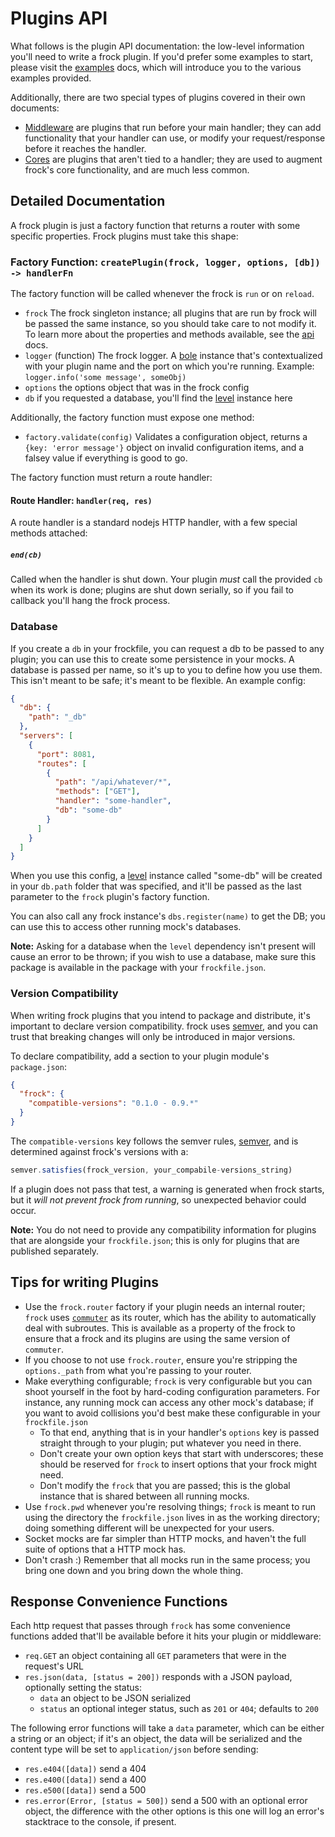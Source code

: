 # Plugins API

What follows is the plugin API documentation: the low-level information you'll
need to write a frock plugin. If you'd prefer some examples to start, please
visit the [examples][] docs, which will introduce you to the various examples
provided.

Additionally, there are two special types of plugins covered in their own
documents:

- [Middleware][middleware] are plugins that run before your main handler; they
  can add functionality that your handler can use, or modify your
  request/response before it reaches the handler.
- [Cores][cores] are plugins that aren't tied to a handler; they are used to
  augment frock's core functionality, and are much less common.

## Detailed Documentation

A frock plugin is just a factory function that returns a router with some
specific properties. Frock plugins must take this shape:

### Factory Function: `createPlugin(frock, logger, options, [db]) -> handlerFn`

The factory function will be called whenever the frock is `run` or on `reload`.

- `frock` The frock singleton instance; all plugins that are run by frock will
  be passed the same instance, so you should take care to not modify it. To
  learn more about the properties and methods available, see the [api][]
  docs.
- `logger` (function) The frock logger. A [bole][] instance that's
  contextualized with your plugin name and the port on which you're running.
  Example: `logger.info('some message', someObj)`
- `options` the options object that was in the frock config
- `db` if you requested a database, you'll find the [level][levelup] instance
  here

Additionally, the factory function must expose one method:

- `factory.validate(config)` Validates a configuration object, returns a
  `{key: 'error message'}` object on invalid configuration items, and a falsey
  value if everything is good to go.

The factory function must return a route handler:

#### Route Handler: `handler(req, res)`

A route handler is a standard nodejs HTTP handler, with a few special methods
attached:

##### `end(cb)`

Called when the handler is shut down. Your plugin _must_ call the provided `cb`
when its work is done; plugins are shut down serially, so if you fail to
callback you'll hang the frock process.

### Database

If you create a `db` in your frockfile, you can request a db to be passed to any
plugin; you can use this to create some persistence in your mocks. A database is
passed per name, so it's up to you to define how you use them. This isn't meant
to be safe; it's meant to be flexible. An example config:

```json
{
  "db": {
    "path": "_db"
  },
  "servers": [
    {
      "port": 8081,
      "routes": [
        {
          "path": "/api/whatever/*",
          "methods": ["GET"],
          "handler": "some-handler",
          "db": "some-db"
        }
      ]
    }
  ]
}
```

When you use this config, a [level][levelup] instance called "some-db" will be
created in your `db.path` folder that was specified, and it'll be passed as the
last parameter to the `frock` plugin's factory function.

You can also call any frock instance's `dbs.register(name)` to get the DB; you
can use this to access other running mock's databases.

**Note:** Asking for a database when the `level` dependency isn't present will
cause an error to be thrown; if you wish to use a database, make sure this
package is available in the package with your `frockfile.json`.

### Version Compatibility

When writing frock plugins that you intend to package and distribute, it's
important to declare version compatibility. frock uses [semver][], and you can
trust that breaking changes will only be introduced in major versions.

To declare compatibility, add a section to your plugin module's `package.json`:

```json
{
  "frock": {
    "compatible-versions": "0.1.0 - 0.9.*"
  }
}
```

The `compatible-versions` key follows the semver rules, [semver][], and is
determined against frock's versions with a:

```javascript
semver.satisfies(frock_version, your_compabile-versions_string)
```

If a plugin does not pass that test, a warning is generated when frock starts,
but it *will not prevent frock from running*, so unexpected behavior could
occur.

**Note:** You do not need to provide any compatibility information for plugins
that are alongside your `frockfile.json`; this is only for plugins that are
published separately.

## Tips for writing Plugins

- Use the `frock.router` factory if your plugin needs an internal router;
  `frock` uses [`commuter`][commuter] as its router, which has the ability to
  automatically deal with subroutes. This is available as a property of the
  frock to ensure that a frock and its plugins are using the same version of
  `commuter`.
- If you choose to not use `frock.router`, ensure you're stripping the
  `options._path` from what you're passing to your router.
- Make everything configurable; `frock` is very configurable but you can shoot
  yourself in the foot by hard-coding configuration parameters. For instance,
  any running mock can access any other mock's database; if you want to avoid
  collisions you'd best make these configurable in your `frockfile.json`
    - To that end, anything that is in your handler's `options` key is passed
      straight through to your plugin; put whatever you need in there.
    - Don't create your own option keys that start with underscores; these
      should be reserved for `frock` to insert options that your frock might
      need.
    - Don't modify the `frock` that you are passed; this is the global instance
      that is shared between all running mocks.
- Use `frock.pwd` whenever you're resolving things; `frock` is meant to run
  using the directory the `frockfile.json` lives in as the working directory;
  doing something different will be unexpected for your users.
- Socket mocks are far simpler than HTTP mocks, and haven't the full suite of
  options that a HTTP mock has.
- Don't crash :) Remember that all mocks run in the same process; you bring one
  down and you bring down the whole thing.
  
## Response Convenience Functions

Each http request that passes through `frock` has some convenience functions
added that'll be available before it hits your plugin or middleware:

- `req.GET` an object containing all `GET` parameters that were in the request's
  URL
- `res.json(data, [status = 200])` responds with a JSON payload, optionally
  setting the status:
    - `data` an object to be JSON serialized
    - `status` an optional integer status, such as `201` or `404`; defaults to
      `200`

The following error functions will take a `data` parameter, which can be either
a string or an object; if it's an object, the data will be serialized and the
content type will be set to `application/json` before sending:

- `res.e404([data])` send a 404
- `res.e400([data])` send a 400
- `res.e500([data])` send a 500
- `res.error(Error, [status = 500])` send a 500 with an optional error object,
  the difference with the other options is this one will log an error's
  stacktrace to the console, if present.

[api]: ./api.md
[examples]: ./examples
[bole]: https://www.npmjs.com/packages/bole
[levelup]: https://www.npmjs.com/packages/levelup
[commuter]: https://www.npmjs.com/packages/commuter
[semver]: https://www.npmjs.com/packages/semver
[middleware]: ./middleware.md
[cores]: ./cores.md

